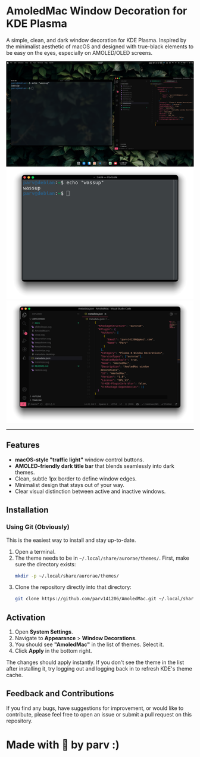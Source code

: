 # AmoledMac Window Decoration for KDE Plasma

A simple, clean, and dark window decoration for KDE Plasma. Inspired by the minimalist aesthetic of macOS and designed with true-black elements to be easy on the eyes, especially on AMOLED/OLED screens.

![Screenshot of AmoledMac in action](docs/screenshot1.png)
![Screenshot of AmoledMac in action](docs/screenshot2.png)
![Screenshot of AmoledMac in action](docs/screenshot3.png)

---

## Features

- **macOS-style "traffic light"** window control buttons.
- **AMOLED-friendly dark title bar** that blends seamlessly into dark themes.
- Clean, subtle 1px border to define window edges.
- Minimalist design that stays out of your way.
- Clear visual distinction between active and inactive windows.

## Installation

### Using Git (Obviously)

This is the easiest way to install and stay up-to-date.

1.  Open a terminal.
2.  The theme needs to be in `~/.local/share/aurorae/themes/`. First, make sure the directory exists:
    ```bash
    mkdir -p ~/.local/share/aurorae/themes/
    ```
3.  Clone the repository directly into that directory:
    ```bash
    git clone https://github.com/parv141206/AmoledMac.git ~/.local/share/aurorae/themes/AmoledMac
    ```

## Activation

1.  Open **System Settings**.
2.  Navigate to **Appearance** > **Window Decorations**.
3.  You should see **"AmoledMac"** in the list of themes. Select it.
4.  Click **Apply** in the bottom right.

The changes should apply instantly. If you don't see the theme in the list after installing it, try logging out and logging back in to refresh KDE's theme cache.

## Feedback and Contributions

If you find any bugs, have suggestions for improvement, or would like to contribute, please feel free to open an issue or submit a pull request on this repository.

# Made with 🤍 by parv :)

